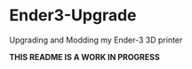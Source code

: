 # Ender3-Upgrade
Upgrading and Modding my Ender-3 3D printer

**THIS README IS A WORK IN PROGRESS**
